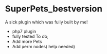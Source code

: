 # SuperPets_bestversion
A sick plugin which was fully built by me!
- php7 plugin
- fully tested
To do;
- Add more Pets
- Add perm nodes( help needed)
